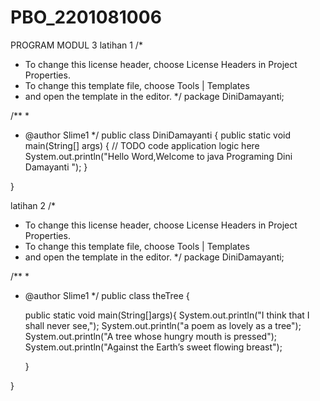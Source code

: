 # PBO_2201081006
PROGRAM MODUL 3
latihan 1
/*
 * To change this license header, choose License Headers in Project Properties.
 * To change this template file, choose Tools | Templates
 * and open the template in the editor.
 */
package DiniDamayanti;

/**
 *
 * @author Slime1
 */
public class DiniDamayanti {
    public static void main(String[] args) {
        // TODO code application logic here
        System.out.println("Hello Word,Welcome to java Programing Dini Damayanti ");
    }
    
}

latihan 2
/*
 * To change this license header, choose License Headers in Project Properties.
 * To change this template file, choose Tools | Templates
 * and open the template in the editor.
 */
package DiniDamayanti;
 
/**
 *
 * @author Slime1
 */
public class theTree {
    
    public static void main(String[]args){
        System.out.println("I think that I shall never see,");
        System.out.println("a poem as lovely as a tree");
        System.out.println("A tree whose hungry mouth is pressed");
        System.out.println("Against the Earth’s sweet flowing breast");
        
    }
    

}

